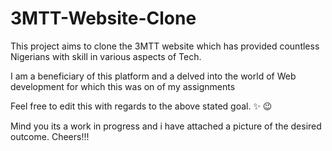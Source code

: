 # 3MTT-Website-Clone

This project aims to clone the 3MTT website which has provided countless Nigerians with skill in various aspects of Tech. 

I am a beneficiary of this platform and a delved into the world of Web development for which this was on of my assignments 

Feel free to edit this with regards to the above stated goal.  ✨️ 😉  

Mind you its a work in progress and i have attached a picture of the desired outcome. Cheers!!!